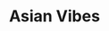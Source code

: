 ---
layout: place
title: "Asian Vibes"
permalink: /california/kings-beach/asian-vibes.html
stateAbbr: CA
stateName: California
cityName: Kings Beach
seo:
  name: "Asian Vibes"
  type: Restaurant
  links: null
description: "Asian Vibes serves delicious sushi in Kings Beach, California. Try fresh Japanese dishes for a great dining experience. "
place_id: ChIJwayOXQB7mYARovi8rWNBClQ
photos:
  - name: >-
      places/ChIJwayOXQB7mYARovi8rWNBClQ/photos/AeeoHcKbqvw-aG4cNGmNS7xLtKuAB57s5csJrDadrtwprL0-z1F_yS2nZDbfJtE1sjlEjaZWdD_Gsa25Gmo1M5uy_66hUZUqJb-6LbreXDqGgIn5b6Gt2hgnNd7Fx9s5O0IpqhP3cSagnqKEVhpERCDNDYqxCG9FmuhFVXC-2yQYJ5x35ewtE6GZytv_LVR9eI9OX8Cqtqh921DFSHLXXCa29UsLhe26LuwG4mcCZaGC9N2mLZs3WyAd56_dVpVqpcsA2MA3ZT0KZyEfN8V4NPujLTwJl5mvmSF2ycdvYke0-wYFOw
    widthPx: 2048
    heightPx: 1536
    authorAttributions:
      - displayName: Asian Vibes
        uri: https://maps.google.com/maps/contrib/104629150983976156235
        photoUri: >-
          https://lh3.googleusercontent.com/a-/ALV-UjU77pehh2Avo-Xrho36i3nNixq_QnBrZsSIpBXcYfvtqijlMvk=s100-p-k-no-mo
    flagContentUri: >-
      https://www.google.com/local/imagery/report/?cb_client=maps_api_places.places_api&image_key=!1e10!2sAF1QipP17qcDfvcGJNlNmUbHGR_PD6lwRbUdce8U4ucm&hl=en-US
    googleMapsUri: >-
      https://www.google.com/maps/place//data=!3m4!1e2!3m2!1sAF1QipP17qcDfvcGJNlNmUbHGR_PD6lwRbUdce8U4ucm!2e10!4m2!3m1!1s0x80997b005d8eacc1:0x540a4163adbcf8a2
  - name: >-
      places/ChIJwayOXQB7mYARovi8rWNBClQ/photos/AeeoHcIo9sOnStM3haXAJ0d_aK-so6HJNr2xXSD1UwkeeZqcELvGFaXUPDQpoIcfyH3ZNxErllMCvBhD-gNi8VOFxJTIOibEJdtSz7IbGxXVUfrk-scSHGRnP-ltq51CNHs8DDw-a8u1S-b0-rqZLnwmxRqa7_D4ZI5obgcpd3rceAwKLmzkh9SV79A2tb1q-bQt-FOH_1WVW0OPOxAzSmqDEuXAG3smibL9Cck2lCrBSRxDT2uLSkmdTIA2yDzDXUzQzrCatjoWTMBnJvMV1P11NfhNwqS_v_5FmQAyWeTauiBIqQ
    widthPx: 800
    heightPx: 533
    authorAttributions:
      - displayName: Asian Vibes
        uri: https://maps.google.com/maps/contrib/104629150983976156235
        photoUri: >-
          https://lh3.googleusercontent.com/a-/ALV-UjU77pehh2Avo-Xrho36i3nNixq_QnBrZsSIpBXcYfvtqijlMvk=s100-p-k-no-mo
    flagContentUri: >-
      https://www.google.com/local/imagery/report/?cb_client=maps_api_places.places_api&image_key=!1e10!2sAF1QipOSqYgC6gGunZdvPwyn3Jihuobm-p2tJvq5_18u&hl=en-US
    googleMapsUri: >-
      https://www.google.com/maps/place//data=!3m4!1e2!3m2!1sAF1QipOSqYgC6gGunZdvPwyn3Jihuobm-p2tJvq5_18u!2e10!4m2!3m1!1s0x80997b005d8eacc1:0x540a4163adbcf8a2
  - name: >-
      places/ChIJwayOXQB7mYARovi8rWNBClQ/photos/AeeoHcJGnRZDxVHiQpvcHBbjzmla25rMYtHXoGpoBrCHhpW6Z9Dl-MSgHxni4JIX1pF8TdkEcC45RnaN2sByi3HJwBNAkezMMse7vTwdMQDrGxyPHXvzP00l5ukK77lhGjkayiffcIj8dvuZM-PVAcjSe7oqPtTulgQGhDJ_-CDgpXtyz5AQUVPx03W4dOB_BIvIT9IVgFSKHbPtYQM8dGYwq4fOmHXTsEIs9y6cbFQV37cREXwQN3MEZX-_FRoynF6dOikhx4ZCZRbpFlX4H17nKyQRgMg_F9GrDj5sMadL25iLpw
    widthPx: 3024
    heightPx: 4032
    authorAttributions:
      - displayName: Asian Vibes
        uri: https://maps.google.com/maps/contrib/104629150983976156235
        photoUri: >-
          https://lh3.googleusercontent.com/a-/ALV-UjU77pehh2Avo-Xrho36i3nNixq_QnBrZsSIpBXcYfvtqijlMvk=s100-p-k-no-mo
    flagContentUri: >-
      https://www.google.com/local/imagery/report/?cb_client=maps_api_places.places_api&image_key=!1e10!2sAF1QipNAtkO9uGPApY7ZYYvpeixVODLjreyW3nayM3Gi&hl=en-US
    googleMapsUri: >-
      https://www.google.com/maps/place//data=!3m4!1e2!3m2!1sAF1QipNAtkO9uGPApY7ZYYvpeixVODLjreyW3nayM3Gi!2e10!4m2!3m1!1s0x80997b005d8eacc1:0x540a4163adbcf8a2
  - name: >-
      places/ChIJwayOXQB7mYARovi8rWNBClQ/photos/AeeoHcIrfUGc0jfUcl3TtB4HsCJrbTwQYpoSphohJG1t-rD_ytJe2oNRjqFXGZUaVnI9Az_6sTJ3NzdCKTzUeZpXF7CviYRxTjz3vjws__oXPEao6aUQ1NMH99Hg4h56JJzvu9Kzy7NCSeMq0fin7brkYpoUhFaIG5AlSCAeTU_guVaopH_Ml7iHcVZCSaA62IKYUPFbA1lT3T34ukCah_LtRcuqafheELxuWq2oveNkqGlJ52R558ZExEKuxocR5-21qYEidHlv4P6O7lSYH-rJHGjEIdZICcyKs3FU0Zs3CZpzxA
    widthPx: 4800
    heightPx: 3333
    authorAttributions:
      - displayName: Asian Vibes
        uri: https://maps.google.com/maps/contrib/104629150983976156235
        photoUri: >-
          https://lh3.googleusercontent.com/a-/ALV-UjU77pehh2Avo-Xrho36i3nNixq_QnBrZsSIpBXcYfvtqijlMvk=s100-p-k-no-mo
    flagContentUri: >-
      https://www.google.com/local/imagery/report/?cb_client=maps_api_places.places_api&image_key=!1e10!2sAF1QipOypITlo4IeicXoXMg8YPULqJRmaSVkb43_24YN&hl=en-US
    googleMapsUri: >-
      https://www.google.com/maps/place//data=!3m4!1e2!3m2!1sAF1QipOypITlo4IeicXoXMg8YPULqJRmaSVkb43_24YN!2e10!4m2!3m1!1s0x80997b005d8eacc1:0x540a4163adbcf8a2
  - name: >-
      places/ChIJwayOXQB7mYARovi8rWNBClQ/photos/AeeoHcIU8ZestbFHiADQuHDuEaLF3VJrfPt7x1taD4wJEvwCBs9oy4RM3X0HHFBbR7rL2JnpU-X-YqRi2hdwsdi4_rFEohe1C_liN7tLzO0F0iK3Thg75U3n8dbmy0dG2PCHLxGkrfh47OhzHtTbVxJepDMBq2w45_Vih_yoqwJEjuHdXiiTurpHLcnF4ErDLXVs5lPK3bZE2A4C_FXv6bsD8HVi3r0plFwWWj1BCyXzpaVUgIsQj2QNEFtNGFWM-mU7jfR3teVnqGgzNlotzShnFfssHyIjA-ifiCQbXqkoxKAkqg
    widthPx: 500
    heightPx: 500
    authorAttributions:
      - displayName: Asian Vibes
        uri: https://maps.google.com/maps/contrib/104629150983976156235
        photoUri: >-
          https://lh3.googleusercontent.com/a-/ALV-UjU77pehh2Avo-Xrho36i3nNixq_QnBrZsSIpBXcYfvtqijlMvk=s100-p-k-no-mo
    flagContentUri: >-
      https://www.google.com/local/imagery/report/?cb_client=maps_api_places.places_api&image_key=!1e10!2sAF1QipO4bHs0XewWL4yqhO16Bp28tUqC5GvPmnZ8EKxs&hl=en-US
    googleMapsUri: >-
      https://www.google.com/maps/place//data=!3m4!1e2!3m2!1sAF1QipO4bHs0XewWL4yqhO16Bp28tUqC5GvPmnZ8EKxs!2e10!4m2!3m1!1s0x80997b005d8eacc1:0x540a4163adbcf8a2
  - name: >-
      places/ChIJwayOXQB7mYARovi8rWNBClQ/photos/AeeoHcLNywi3VpT0Yg8uCC26R-3SLvwwICDnP2BkciSOVitiMisqILckQpnaK4QBI8S2jptdTF2Tb7YAXpLpdErKNhQlPHe4-tZuDj8jLVxvuNE3_15v8_Si1YHrtFGmBqHefXvNTlyAtg5lAOqzbK0l1TTZBjyQrAkHac0JEWH3PCs3rISgH7xCyIrKVyC2AKTtnE7q7wgOGKfSBKodpe6_AmNYp1Kz8MVIaP5vP_9yyJXt1-99aRfTUOqxd700XifJyUluyF7hVUztt767SWq0cVIyUsOCLH44b6PPWfgTMyBHBRDDkOtvFE2JYJJYGMomy51xwccf7WNeMgGZFwRQkvPMj8-Rx0cbmrDIctz8I7Xm-wtITf9aPeljCc_oudea9VPVTbNpom6ts2KvhEyHZ2b87WRtLHI7PXDwi_cMIkSsYg
    widthPx: 4032
    heightPx: 3024
    authorAttributions:
      - displayName: Amy Lin
        uri: https://maps.google.com/maps/contrib/116298520465951643813
        photoUri: >-
          https://lh3.googleusercontent.com/a-/ALV-UjWdtyiYkVVep3HXL3ERWmwKTRS84msX9mebewkTHBeKRJi4x1ANpg=s100-p-k-no-mo
    flagContentUri: >-
      https://www.google.com/local/imagery/report/?cb_client=maps_api_places.places_api&image_key=!1e10!2sCIHM0ogKEICAgIDPtunVDg&hl=en-US
    googleMapsUri: >-
      https://www.google.com/maps/place//data=!3m4!1e2!3m2!1sCIHM0ogKEICAgIDPtunVDg!2e10!4m2!3m1!1s0x80997b005d8eacc1:0x540a4163adbcf8a2
  - name: >-
      places/ChIJwayOXQB7mYARovi8rWNBClQ/photos/AeeoHcLVLsJNsXELW0LU99zFJ2tdstwAOxnxiVNC3g2u_5oFd8zD2xdhRSU1bjuEhzamRHZNnU86_yMZMoxwhkhQslBtmlqYP_iXeFhH9cTNew4FWcz-Onznc3JvIhAOrW43cAvFEyDSBifYxh371GuxCbv-TQVqDYNLnVkXYokpIXPpJ0_NRye8d4Dw1JlBoTrtgUGCmqncssHllnjNDCNgSw3ThAU-iDiKidb4NlZ-9lQAU0qxDqsyX73QOfxrAc4sCELOjjL0CbughAdKL4T9SqcaayOT1k2YGjCrfQ4ec2nyslTqUT5S-ypi_51BPit6Bbg_WQBX1ydhPABdXi7NLRKOwlvU6NldM7hc1GoYeyQC3KX1KHqzP_xlZeHxxJyoln-HD0kXieURELYYRRPBmwXk1xe2XhAtDk2_JwI--oE
    widthPx: 4032
    heightPx: 3024
    authorAttributions:
      - displayName: Amy Lin
        uri: https://maps.google.com/maps/contrib/116298520465951643813
        photoUri: >-
          https://lh3.googleusercontent.com/a-/ALV-UjWdtyiYkVVep3HXL3ERWmwKTRS84msX9mebewkTHBeKRJi4x1ANpg=s100-p-k-no-mo
    flagContentUri: >-
      https://www.google.com/local/imagery/report/?cb_client=maps_api_places.places_api&image_key=!1e10!2sCIHM0ogKEICAgIDPtunlCQ&hl=en-US
    googleMapsUri: >-
      https://www.google.com/maps/place//data=!3m4!1e2!3m2!1sCIHM0ogKEICAgIDPtunlCQ!2e10!4m2!3m1!1s0x80997b005d8eacc1:0x540a4163adbcf8a2
  - name: >-
      places/ChIJwayOXQB7mYARovi8rWNBClQ/photos/AeeoHcLt_GiSbqUBxZBJ-1FLPht0bxyjjOztZmAWFZryr-pMydDzMKTcACftlFhIZSCGpNIavIMfCb4b9ZnH93LUqoZfJvC9ODYBZAqHPCGv4ih6_-JxFqlCJOsNRFx-eRcq8gZ93CWyZk2w84AeTH2IGpxi9FsGuL84Y-w6FI9GjsxyEdVjXGe62FpknElOnPBkhAmTT14uHyfmMUkiluppl1fJIf8KoQW3Cd-gZ5G3HbyAMiVt7t0RZnYwxknNmecu_6KGflcWUVdL_zbRwKvXQb6uUCF-7sDtaYvXzBlV4sUP-_SDc2WfXbQI7mVenhn5lOr0mhOfQu1mRVKe5hi7mLK0bU571oPPnfP6JkzWeoYw1hhWobajbLSpg_e15B4JyLr7I8kGQdxgRPLkPkpxIgN2Sv7_uDuMsPAO__T9oGcjF3sq
    widthPx: 3024
    heightPx: 4032
    authorAttributions:
      - displayName: George .Berlioz
        uri: https://maps.google.com/maps/contrib/109996808006828828449
        photoUri: >-
          https://lh3.googleusercontent.com/a-/ALV-UjUuOqIsHkMKw-gAafPHWUuzP9thAYG1qK5Cf8POxOt7BZqez8Q=s100-p-k-no-mo
    flagContentUri: >-
      https://www.google.com/local/imagery/report/?cb_client=maps_api_places.places_api&image_key=!1e10!2sCIHM0ogKEICAgIDrt-KAvAE&hl=en-US
    googleMapsUri: >-
      https://www.google.com/maps/place//data=!3m4!1e2!3m2!1sCIHM0ogKEICAgIDrt-KAvAE!2e10!4m2!3m1!1s0x80997b005d8eacc1:0x540a4163adbcf8a2
  - name: >-
      places/ChIJwayOXQB7mYARovi8rWNBClQ/photos/AeeoHcLKhmuRnz4Ivc-jjMKGgGmXwAfFYQcI1HCu19xIpnScDZ_vTCNXGV-lp2WmA8uFziGR_E5Rzi34Jq4zpjIKz6age05ZtaoA15tewBcfwh4OyYaEk07H0vot6qaN5Tgco9d3MQ1BqU3VsiHwyXX3f-Yy2Jsr_55wZxfsoUXldWXieeT_hDiqnHautuEOcImtfi4CetuYs8RbJeuM_poYqmAzpDYYaOv6-X86T0iG1inKLishEziR7JyuQfG3RXbidnEfsIlSxEL0QIDfpnNk7wTPBCi8MgFafC3COxImoxUxbA
    widthPx: 3024
    heightPx: 4032
    authorAttributions:
      - displayName: Asian Vibes
        uri: https://maps.google.com/maps/contrib/104629150983976156235
        photoUri: >-
          https://lh3.googleusercontent.com/a-/ALV-UjU77pehh2Avo-Xrho36i3nNixq_QnBrZsSIpBXcYfvtqijlMvk=s100-p-k-no-mo
    flagContentUri: >-
      https://www.google.com/local/imagery/report/?cb_client=maps_api_places.places_api&image_key=!1e10!2sAF1QipOWtHIjtPJRk1hmMyoa-ZivALipW4LRj5bNn_ZK&hl=en-US
    googleMapsUri: >-
      https://www.google.com/maps/place//data=!3m4!1e2!3m2!1sAF1QipOWtHIjtPJRk1hmMyoa-ZivALipW4LRj5bNn_ZK!2e10!4m2!3m1!1s0x80997b005d8eacc1:0x540a4163adbcf8a2
  - name: >-
      places/ChIJwayOXQB7mYARovi8rWNBClQ/photos/AeeoHcLAWYrXJgUA_9UQRKzMV_tL1eELB0EmVraU4QpaFbCFA6uGPMDN1BeZGBaqzR-W5cdP_yYQ5-cNh_rwbWjYvRvY4Ow0qQvw-FnEixcyJsf26JHsxKgdEyc0WEIPREqL38E2n5SjxT4fRn8Vg63IFvBfBi9AIghJrw-_kSJ9BODantgFQYUscD9RON2F60R_w11AppsVQKN4nYGef5rMN2b9dvgL8PGXLt_0v-TQoUKTacQ65jUcyE2KYCprpNN_p0ydqp7Cas2pAwnUwPXBUyIbmfhoPUjqLFEprgJM6YKrCg8UIXUZCebEGipmdOm9ZLgjTmNDjyFBl9GbsXuKciojIWT8LJCx7pgFD4cG0ev4YSOHv0_zFoCqwHoNRtgt69pnbID2T3khf7uGsoCHn7omK5AAa_KxPbCdsgR19a8
    widthPx: 4032
    heightPx: 3024
    authorAttributions:
      - displayName: George .Berlioz
        uri: https://maps.google.com/maps/contrib/109996808006828828449
        photoUri: >-
          https://lh3.googleusercontent.com/a-/ALV-UjUuOqIsHkMKw-gAafPHWUuzP9thAYG1qK5Cf8POxOt7BZqez8Q=s100-p-k-no-mo
    flagContentUri: >-
      https://www.google.com/local/imagery/report/?cb_client=maps_api_places.places_api&image_key=!1e10!2sCIHM0ogKEICAgIDrt-KAbA&hl=en-US
    googleMapsUri: >-
      https://www.google.com/maps/place//data=!3m4!1e2!3m2!1sCIHM0ogKEICAgIDrt-KAbA!2e10!4m2!3m1!1s0x80997b005d8eacc1:0x540a4163adbcf8a2
address: 8159 N Lake Blvd, Kings Beach, CA 96143, USA
street: 8159 N Lake Blvd
city: Kings Beach
state: CA
zip: '96143'
country: USA
neighborhood: null
latitude: '39.237824'
longitude: '-120.028512'
accessibility_options:
  wheelchairAccessibleParking: true
  wheelchairAccessibleEntrance: true
  wheelchairAccessibleSeating: true
business_status: OPERATIONAL
name: Asian Vibes
google_maps_links:
  directionsUri: >-
    https://www.google.com/maps/dir//''/data=!4m7!4m6!1m1!4e2!1m2!1m1!1s0x80997b005d8eacc1:0x540a4163adbcf8a2!3e0
  placeUri: https://maps.google.com/?cid=6055724545325463714
  writeAReviewUri: >-
    https://www.google.com/maps/place//data=!4m3!3m2!1s0x80997b005d8eacc1:0x540a4163adbcf8a2!12e1
  reviewsUri: >-
    https://www.google.com/maps/place//data=!4m4!3m3!1s0x80997b005d8eacc1:0x540a4163adbcf8a2!9m1!1b1
  photosUri: >-
    https://www.google.com/maps/place//data=!4m3!3m2!1s0x80997b005d8eacc1:0x540a4163adbcf8a2!10e5
primary_type: Asian Restaurant
opening_hours:
  regular: null
  current: null
secondary_opening_hours:
  regular:
    weekdayDescriptions: null
    type: null
  current:
    weekdayDescriptions: null
    type: null
phone: null
price_level: null
price_range: null
rating: null
rating_count: 0
website: null
reviews: null
parking_options: null
payment_options: null
allow_dogs: null
curbside_pickup: null
delivery: null
dine_in: null
good_for_children: null
good_for_groups: null
good_for_sports: null
live_music: null
menu_for_children: null
outdoor_seating: null
reservable: null
restroom: null
serves_beer: null
serves_breakfast: null
serves_brunch: null
serves_cocktails: null
serves_coffee: null
serves_dinner: null
serves_dessert: null
serves_lunch: null
serves_vegetarian_food: null
serves_wine: null
takeout: null
summary: null

---
